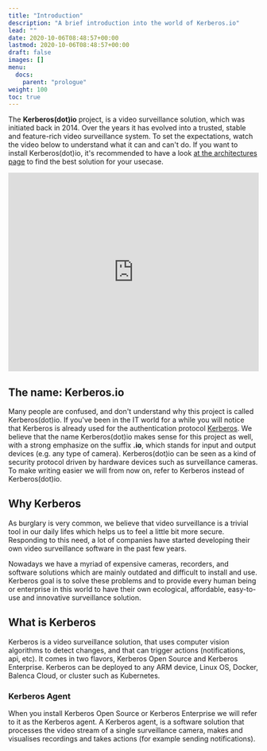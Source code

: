 ```yaml
---
title: "Introduction"
description: "A brief introduction into the world of Kerberos.io"
lead: ""
date: 2020-10-06T08:48:57+00:00
lastmod: 2020-10-06T08:48:57+00:00
draft: false
images: []
menu:
  docs:
    parent: "prologue"
weight: 100
toc: true
---
```


The **Kerberos(dot)io** project, is a video surveillance solution, which was initiated back in 2014. Over the years it has evolved into a trusted, stable and feature-rich video surveillance system. To set the expectations, watch the video below to understand what it can and can't do. If you want to install Kerberos(dot)io, it's recommended to have a look [at the architectures page](/prologue/deployments/) to find the best solution for your usecase.

<div class='embed-container'><iframe src="https://player.vimeo.com/video/382090189" width="100%" height="400" frameborder="0" allow="autoplay; fullscreen" allowfullscreen></iframe></div>

## The name: Kerberos.io

Many people are confused, and don't understand why this project is called Kerberos(dot)io. If you've been in the IT world for a while you will notice that Kerberos is already used for the authentication protocol [Kerberos](https://en.wikipedia.org/wiki/Kerberos_(protocol)).
We believe that the name Kerberos(dot)io makes sense for this project as well, with a strong emphasize on the suffix **.io**, which stands for input and output devices (e.g. any type of camera). Kerberos(dot)io can be seen as a kind of security protocol driven by hardware devices such as surveillance cameras. To make writing easier we will from now on, refer to Kerberos instead of Kerberos(dot)io.

## Why Kerberos

As burglary is very common, we believe that video surveillance is a trivial tool in our daily lifes which helps us to feel a little bit more secure. Responding to this need, a lot of companies have started developing their own video surveillance software in the past few years.

Nowadays we have a myriad of expensive cameras, recorders, and software solutions which are mainly outdated and difficult to install and use. Kerberos goal is to solve these problems and to provide every human being or enterprise in this world to have their own ecological, affordable, easy-to-use and innovative surveillance solution.

## What is Kerberos

Kerberos is a video surveillance solution, that uses computer vision algorithms to detect changes, and that can trigger actions (notifications, api, etc). It comes in two flavors, Kerberos Open Source and Kerberos Enterprise. Kerberos can be deployed to any ARM device, Linux OS, Docker, Balenca Cloud, or cluster such as Kubernetes.

### Kerberos Agent

When you install Kerberos Open Source or Kerberos Enterprise we will refer to it as the Kerberos agent. A Kerberos agent, is a software solution that processes the video stream of a single surveillance camera, makes and visualises recordings and takes actions (for example sending notifications).